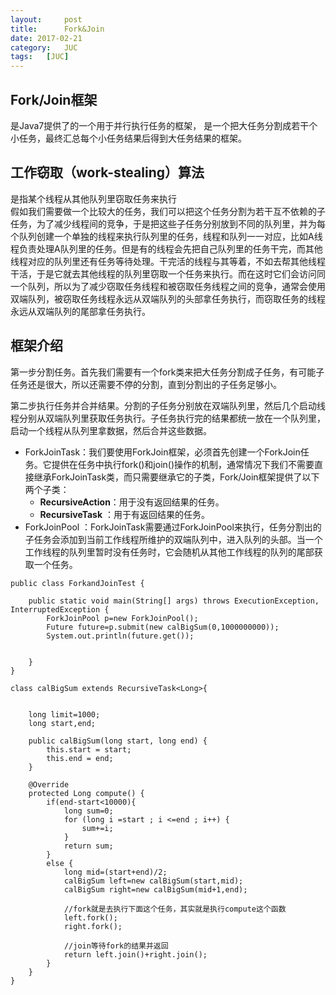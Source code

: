 ```yaml
---
layout:     post
title:      Fork&Join
date: 2017-02-21
category:   JUC
tags:   [JUC]
---
```


## Fork/Join框架
是Java7提供了的一个用于并行执行任务的框架， 是一个把大任务分割成若干个小任务，最终汇总每个小任务结果后得到大任务结果的框架。
## 工作窃取（work-stealing）算法
是指某个线程从其他队列里窃取任务来执行    
假如我们需要做一个比较大的任务，我们可以把这个任务分割为若干互不依赖的子任务，为了减少线程间的竞争，于是把这些子任务分别放到不同的队列里，并为每个队列创建一个单独的线程来执行队列里的任务，线程和队列一一对应，比如A线程负责处理A队列里的任务。但是有的线程会先把自己队列里的任务干完，而其他线程对应的队列里还有任务等待处理。干完活的线程与其等着，不如去帮其他线程干活，于是它就去其他线程的队列里窃取一个任务来执行。而在这时它们会访问同一个队列，所以为了减少窃取任务线程和被窃取任务线程之间的竞争，通常会使用双端队列，被窃取任务线程永远从双端队列的头部拿任务执行，而窃取任务的线程永远从双端队列的尾部拿任务执行。  
## 框架介绍
第一步分割任务。首先我们需要有一个fork类来把大任务分割成子任务，有可能子任务还是很大，所以还需要不停的分割，直到分割出的子任务足够小。  

第二步执行任务并合并结果。分割的子任务分别放在双端队列里，然后几个启动线程分别从双端队列里获取任务执行。子任务执行完的结果都统一放在一个队列里，启动一个线程从队列里拿数据，然后合并这些数据。  

-  ForkJoinTask：我们要使用ForkJoin框架，必须首先创建一个ForkJoin任务。它提供在任务中执行fork()和join()操作的机制，通常情况下我们不需要直接继承ForkJoinTask类，而只需要继承它的子类，Fork/Join框架提供了以下两个子类：
   - **RecursiveAction**：用于没有返回结果的任务。
   - **RecursiveTask** ：用于有返回结果的任务。
- ForkJoinPool ：ForkJoinTask需要通过ForkJoinPool来执行，任务分割出的子任务会添加到当前工作线程所维护的双端队列中，进入队列的头部。当一个工作线程的队列里暂时没有任务时，它会随机从其他工作线程的队列的尾部获取一个任务。

```
public class ForkandJoinTest {

    public static void main(String[] args) throws ExecutionException, InterruptedException {
        ForkJoinPool p=new ForkJoinPool();
        Future future=p.submit(new calBigSum(0,1000000000));
        System.out.println(future.get());


    }
}

class calBigSum extends RecursiveTask<Long>{


    long limit=1000;
    long start,end;

    public calBigSum(long start, long end) {
        this.start = start;
        this.end = end;
    }

    @Override
    protected Long compute() {
        if(end-start<10000){
            long sum=0;
            for (long i =start ; i <=end ; i++) {
                sum+=i;
            }
            return sum;
        }
        else {
            long mid=(start+end)/2;
            calBigSum left=new calBigSum(start,mid);
            calBigSum right=new calBigSum(mid+1,end);

            //fork就是去执行下面这个任务，其实就是执行compute这个函数
            left.fork();
            right.fork();

            //join等待fork的结果并返回
            return left.join()+right.join();
        }
    }
}
```
